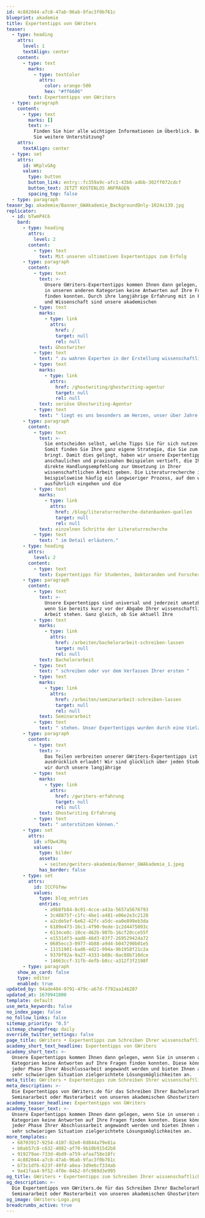 ```yaml
---
id: 4c882044-a7c8-47ab-96ab-9fac3f0b761c
blueprint: akademie
title: Expertentipps von GWriters
teaser:
  - type: heading
    attrs:
      level: 1
      textAlign: center
    content:
      - type: text
        marks:
          - type: textColor
            attrs:
              color: orange-500
              hex: "#ff6606"
        text: Expertentipps von GWriters
  - type: paragraph
    content:
      - type: text
        marks: []
        text: >-
          Finden Sie hier alle wichtigen Informationen im Überblick. Benötigen
          Sie weitere Unterstützung?
    attrs:
      textAlign: center
  - type: set
    attrs:
      id: WKplvGAg
      values:
        type: button
        button_link: entry::fc359a9c-afc1-43b6-a4bb-302ff072cdcf
        button_text: JETZT KOSTENLOS ANFRAGEN
        spacing_top: false
  - type: paragraph
teaser_bg: akademie/Banner_GWAkademie_BackgroundOnly-1024x139.jpg
replicator:
  - id: bTwmP4C6
    bard:
      - type: heading
        attrs:
          level: 2
        content:
          - type: text
            text: Mit unseren ultimativen Expertentipps zum Erfolg
      - type: paragraph
        content:
          - type: text
            text: >-
              Unsere GWriters-Expertentipps kommen Ihnen dann gelegen, wenn Sie
              in unseren anderen Kategorien keine Antworten auf Ihre Fragen
              finden konnten. Durch ihre langjährige Erfahrung mit in Forschung
              und Wissenschaft sind unsere akademischen
          - type: text
            marks:
              - type: link
                attrs:
                  href: /
                  target: null
                  rel: null
            text: Ghostwriter
          - type: text
            text: " zu wahren Experten in der Erstellung wissenschaftlicher Arbeiten geworden. Als "
          - type: text
            marks:
              - type: link
                attrs:
                  href: /ghostwriting/ghostwriting-agentur
                  target: null
                  rel: null
            text: seriöse Ghostwriting-Agentur
          - type: text
            text: " liegt es uns besonders am Herzen, unser über Jahre akkumuliertes Wissen mit unseren Kunden und Besuchern zu teilen, denn die Methodologie ist eine der wichtigsten Disziplinen während des Studiums."
      - type: paragraph
        content:
          - type: text
            text: >-
              Sie entscheiden selbst, welche Tipps Sie für sich nutzen möchten.
              Somit finden Sie Ihre ganz eigene Strategie, die Sie zum Erfolg
              bringt. Damit dies gelingt, haben wir unsere Expertentipps mi
              anschaulichen und praxisnahen Beispielen vertieft, die Ihnen eine
              direkte Handlungsempfehlung zur Umsetzung in Ihrer
              wissenschaftlichen Arbeit geben. Die Literaturrecherche ist
              beispielsweise häufig ein langwieriger Prozess, auf den wir
              ausführlich eingehen und die
          - type: text
            marks:
              - type: link
                attrs:
                  href: /blog/literaturrecherche-datenbanken-quellen
                  target: null
                  rel: null
            text: einzelnen Schritte der Literaturrecherche
          - type: text
            text: " im Detail erläutern."
      - type: heading
        attrs:
          level: 2
        content:
          - type: text
            text: Expertentipps für Studenten, Doktoranden und Forscher
      - type: paragraph
        content:
          - type: text
            text: >-
              Unsere Expertentipps sind universal und jederzeit umsetzbar auch
              wenn Sie bereits kurz vor der Abgabe Ihrer wissenschaftlichen
              Arbeit stehen. Ganz gleich, ob Sie aktuell Ihre
          - type: text
            marks:
              - type: link
                attrs:
                  href: /arbeiten/bachelorarbeit-schreiben-lassen
                  target: null
                  rel: null
            text: Bachelorarbeit
          - type: text
            text: " schreiben oder vor dem Verfassen Ihrer ersten "
          - type: text
            marks:
              - type: link
                attrs:
                  href: /arbeiten/seminararbeit-schreiben-lassen
                  target: null
                  rel: null
            text: Seminararbeit
          - type: text
            text: " stehen. Unser Expertentipps wurden durch eine Vielzahl von akademischen Ghostwritern zusammengetragen und in der Praxis validiert, sodass wir Ihnen die bestmögliche Unterstützung beim Verfassen Ihrer wissenschaftlichen Arbeit bieten können.\_"
      - type: paragraph
        content:
          - type: text
            text: >-
              Das Teilen verbreiten unserer GWriters-Expertentipps ist
              ausdrücklich erlaubt! Wir sind glücklich über jeden Studenten, den
              wir durch unsere langjährige
          - type: text
            marks:
              - type: link
                attrs:
                  href: /gwriters-erfahrung
                  target: null
                  rel: null
            text: Ghostwriting Erfahrung
          - type: text
            text: " unterstützen können."
      - type: set
        attrs:
          id: ufQw4JRq
          values:
            type: bilder
            assets:
              - seiten/gwriters-akademie/Banner_GWAkademie_1.jpeg
            has_border: false
      - type: set
        attrs:
          id: ICCFGfmw
          values:
            type: blog_entries
            entries:
              - a9b8fb84-8c91-4cce-a43a-5657a5676793
              - 3c48875f-c1fc-4be1-a481-e06e2e3c2128
              - a2cde5ef-6e62-42fc-a5dc-ea0e899eb3da
              - 6189e473-16c1-4f90-9ede-1c2d4475093c
              - 6134ce0c-10ce-462b-907b-16cf20cce55f
              - e1531df3-aad8-46d3-83f7-269529424a72
              - 0685ecc3-0977-4b88-a9d4-b047290b01e5
              - 11151901-bad6-4d21-994a-9b1958f21c2a
              - 9370f92a-9a27-4333-b08c-8ac88b710dce
              - 14663ccf-31fb-4efb-b0cc-a312f3f2198f
      - type: paragraph
    show_as_card: false
    type: editor
    enabled: true
updated_by: 94ade404-9791-479c-a67d-f792aa146207
updated_at: 1670941000
template: default
use_meta_keywords: false
no_index_page: false
no_follow_links: false
sitemap_priority: "0.5"
sitemap_changefreq: daily
override_twitter_settings: false
page_title: GWriters • Expertentipps zum Schreiben Ihrer wissenschaftlichen Arbeit
academy_short_text_headline: Expertentipps von GWriters
academy_short_text: >-
  Unsere Expertentipps kommen Ihnen dann gelegen, wenn Sie in unseren anderen
  Kategorien keine Antworten auf Ihre Fragen finden konnten. Diese können in
  jeder Phase Ihrer Abschlussarbeit angewandt werden und bieten Ihnen auch in
  sehr schwierigen Situation zielgerichtete Lösungsmöglichkeiten an.
meta_title: GWriters • Expertentipps zum Schreiben Ihrer wissenschaftlichen Arbeit
meta_description: >-
  Die Expertentipps von GWriters.de für das Schreiben Ihrer Bachelorarbeit,
  Seminararbeit oder Masterarbeit von unseren akademischen Ghostwritern.
academy_teaser_headline: Expertentipps von GWriters
academy_teaser_text: >-
  Unsere Expertentipps kommen Ihnen dann gelegen, wenn Sie in unseren anderen
  Kategorien keine Antworten auf Ihre Fragen finden konnten. Diese können in
  jeder Phase Ihrer Abschlussarbeit angewandt werden und bieten Ihnen auch in
  sehr schwierigen Situation zielgerichtete Lösungsmöglichkeiten an.
more_templates:
  - 68703917-9254-4107-82e0-0d844a79e81a
  - b0ab57c8-c632-4082-af70-9b10b915d2b8
  - 919279ae-733d-4bd9-a759-afaa758e18fc
  - 4c882044-a7c8-47ab-96ab-9fac3f0b761c
  - b73c1df6-623f-49fd-a8ea-3d9e6cf334ab
  - 9a41faa4-9f52-4f0e-84b2-9fc989d3e995
og_title: GWriters • Expertentipps zum Schreiben Ihrer wissenschaftlichen Arbeit
og_description: >-
  Die Expertentipps von GWriters.de für das Schreiben Ihrer Bachelorarbeit,
  Seminararbeit oder Masterarbeit von unseren akademischen Ghostwritern.
og_image: GWriters-Logo.png
breadcrumbs_active: true
---
```

